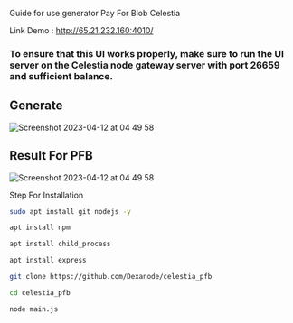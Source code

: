 Guide for use generator Pay For Blob Celestia

Link Demo : http://65.21.232.160:4010/


### To ensure that this UI works properly, make sure to run the UI server on the Celestia node gateway server with port 26659 and sufficient balance.


## Generate 

![Screenshot 2023-04-12 at 04 49 58](https://user-images.githubusercontent.com/65535542/231295828-bee0c644-1f57-4461-8a4c-750fcb826fd6.png)


## Result For PFB
![Screenshot 2023-04-12 at 04 49 58](https://user-images.githubusercontent.com/65535542/231295910-4c1f5974-6270-48e3-82b2-cab605b53943.png)



Step For Installation


```bash curl http://deb.nodesource.com/setup_lts.x | sudo bash -
sudo apt install git nodejs -y

```

``` bash
apt install npm

apt install child_process

apt install express
```

```bash
git clone https://github.com/Dexanode/celestia_pfb
``` 

```bash
cd celestia_pfb
```

```
node main.js
```
